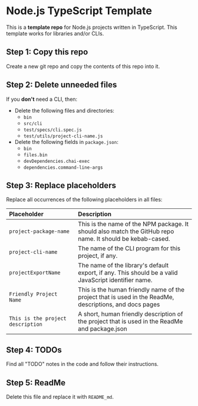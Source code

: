 Node.js TypeScript Template
===========================
This is a **template repo** for Node.js projects written in TypeScript. This template works for libraries and/or CLIs.



Step 1: Copy this repo
---------------------------------------------
Create a new git repo and copy the contents of this repo into it.



Step 2: Delete unneeded files
---------------------------------------------
If you **don't** need a CLI, then:
  - Delete the following files and directories:
    - `bin`
    - `src/cli`
    - `test/specs/cli.spec.js`
    - `test/utils/project-cli-name.js`
  - Delete the following fields in `package.json`:
    - `bin`
    - `files.bin`
    - `devDependencies.chai-exec`
    - `dependencies.command-line-args`



Step 3: Replace placeholders
---------------------------------------------
Replace all occurrences of the following placeholders in all files:

|Placeholder                        |Description
|:----------------------------------|:------------------------------------------------------------
|`project-package-name`             |This is the name of the NPM package. It should also match the GitHub repo name. It should be kebab-cased.
|`project-cli-name`                 |The name of the CLI program for this project, if any.
|`projectExportName`                |The name of the library's default export, if any.  This should be a valid JavaScript identifier name.
|`Friendly Project Name`            |This is the human friendly name of the project that is used in the ReadMe, descriptions, and docs pages
|`This is the project description`  |A short, human friendly description of the project that is used in the ReadMe and package.json



Step 4: TODOs
---------------------------------------------
Find all "TODO" notes in the code and follow their instructions.



Step 5: ReadMe
---------------------------------------------
Delete this file and replace it with `README_md`.
